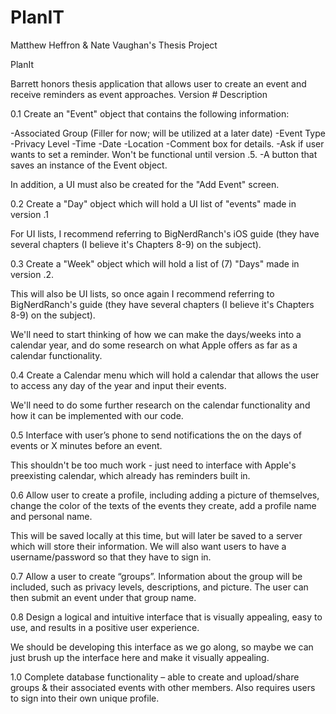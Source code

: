 # PlanIT
Matthew Heffron &amp; Nate Vaughan's Thesis Project


PlanIt

Barrett honors thesis application that allows user to create an event and receive reminders as event approaches. Version # Description

0.1 Create an "Event" object that contains the following information:

-Associated Group (Filler for now; will be utilized at a later date) -Event Type -Privacy Level -Time -Date -Location -Comment box for details. -Ask if user wants to set a reminder. Won't be functional until version .5. -A button that saves an instance of the Event object.

In addition, a UI must also be created for the "Add Event" screen.

0.2 Create a "Day" object which will hold a UI list of "events" made in version .1

For UI lists, I recommend referring to BigNerdRanch's iOS guide (they have several chapters (I believe it's Chapters 8-9) on the subject).

0.3 Create a "Week" object which will hold a list of (7) "Days" made in version .2.

This will also be UI lists, so once again I recommend referring to BigNerdRanch's guide (they have several chapters (I believe it's Chapters 8-9) on the subject).

We'll need to start thinking of how we can make the days/weeks into a calendar year, and do some research on what Apple offers as far as a calendar functionality.

0.4 Create a Calendar menu which will hold a calendar that allows the user to access any day of the year and input their events.

We'll need to do some further research on the calendar functionality and how it can be implemented with our code.

0.5 Interface with user’s phone to send notifications the on the days of events or X minutes before an event.

This shouldn't be too much work - just need to interface with Apple's preexisting calendar, which already has reminders built in.

0.6 Allow user to create a profile, including adding a picture of themselves, change the color of the texts of the events they create, add a profile name and personal name.

This will be saved locally at this time, but will later be saved to a server which will store their information. We will also want users to have a username/password so that they have to sign in.

0.7 Allow a user to create “groups”. Information about the group will be included, such as privacy levels, descriptions, and picture. The user can then submit an event under that group name.

0.8 Design a logical and intuitive interface that is visually appealing, easy to use, and results in a positive user experience.

We should be developing this interface as we go along, so maybe we can just brush up the interface here and make it visually appealing.

1.0 Complete database functionality – able to create and upload/share groups & their associated events with other members. Also requires users to sign into their own unique profile.
